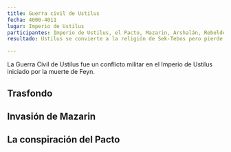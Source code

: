 ```yaml
---
title: Guerra civil de Ustilus
fecha: 4000-4011
lugar: Imperio de Ustilus
participantes: Imperio de Ustilus, el Pacto, Mazarin, Arshalán, Rebeldes temash, Hobgoblins, Iskarianos, Drow, culto de Sek-Tebos, Kratoi
resultado: Ustilus se convierte a la religión de Sek-Tebos pero pierde las provincias de Kratoi, Thalos, Iskaria y la Alianza del Bosque. Fileon toma el poder como Emperador Infernal. 

---
```


La Guerra Civil de Ustilus fue un conflicto militar en el Imperio de Ustilus iniciado por la muerte de Feyn. 

## Trasfondo



## Invasión de Mazarin

## La conspiración del Pacto